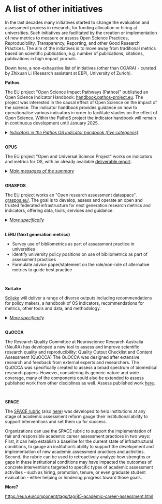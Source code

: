 # A list of other initiatives

In the last decades many initiatives started to change the evaluation and assessment process in research, for funding allocation or hiring at universities. Such initiatives are facilitated by the creation or implementation of new metrics to measure or assess Open Science Practices, Reproducibility, Transparency, Reporting, and other Good Research Practices. The aim of the initiatives is to move away from traditional metrics based on scientific publication, e.g. number of publications, citations, publications in high impact journals. 

Down here, a non-exhaustive list of initiatives (other than COARA) - curated by Zhixuan Li (Research assistant at EBPI, University of Zurich).

**Pathos**

The EU project "Open Science Impact Pathways (Pathos)" published an Open Science Indicator Handbook: [handbook.pathos-project.eu](https://handbook.pathos-project.eu/).
The project was interested in the causal effect of Open Science on the impact of the science. The indicator handbook provides guidance on how to operationalise various indicators in order to facilitate studies on the effect of Open Science. Within the PathoS project the indicator handbook will remain in continuous development until January 2025.
 
<details>
<summary> <i><u>Indicators in the Pathos OS indicator handbook (five categories)</u></i> </summary>

1. Open science:
 
   - APC Costs
   - Availability of data repositories
   - Availability of preprint repositories
   - Availability of publication repositories
   - Citizen Science Indicators
   - Deposition of Open Metadata
   - Evaluation of Open Science in research assessment
   - Distribution of Open Access journal models
   - Prevalence of Open Access publishing
   - Open Science training facilities
   - Prevalence of national Open Science policies
   - Prevalence of open/FAIR data practices
   - Prevalence of Open Method practices
   - Prevalence of Open Peer Review
   - Prevalence of Open Science funding policies
   - Prevalence of Open Science support
   - Prevalence of preprinting
   - Prevalence of replication studies
   - Transformative publishing agreements
   
2. Academic Impact:
 
   - Academic readership
   - Citation impact
   - Collaboration intensity
   - Diversity
   - Industry collaboration
   - Interdisciplinarity
   - Novelty
   - Societal collaboration
   - Topic trends
   - Use of code in research
   - Use of data in research
   - Use of methods in research
   - Use of patents in research
   
3. Societal Impact:
 
   - Uptake in citizen science
   - Uptake in education
   - Science literacy
   - Uptake by policy makers
   - Uptake in the legal sector
   - Uptake in the public debate
   - Uptake in medical practice
   - Uptake by patient groups
   - Uptake by civil society
   - Uptake by the general public
   - Uptake by artistic sector
   - Effect on democracy
   - Effect on ethnic inequality
   - Effect on gender inequality
   - Effect on SDGs
   
4. Economic Impact:
 
   - Science-industry collaboration
   - Innovation output
   - Uptake of research result by industry
   - Socially relevant products and processes
   - Economic growth of companies
   - Labour market impacts
   - Cost savings
   
5. Reproducibility:
 
   - Consistency in reported numbers
   - Impact of Open Code in research
   - Impact of Open Data in research
   - Inclusion in systematic reviews or meta-analyses
   - Level of replication
   - Polarity of publications
   - Reuse of code in research
   - Reuse of data in research
 
</details>

<br>

**OPUS**

The EU project "Open and Universal Science Project" works on indicators and metrics for OS, with an already available [deliverable report](https://opusproject.eu/wp-content/uploads/2023/09/OPUS_D3.1_IndicatorsMetrics_FINAL_PUBLIC.pdf).
<details><summary> <i><u>Main messages of the summary</u></i> </summary>
- The report proposes a first draft of a researcher assessment framework (RAF) to assess researchers in an academic context.
 - This first draft of the RAF will be further developed in iterations, including testing and feedback from the pilots, targeted feedback from key stakeholders, and an open consultation with the wider research community.
 - The RAF consists of 4 main categories for research, education, leadership, and valorisation activities, which are further subdivided into relevant subcategories consisting of specific sets of indicators and metrics. The RAF furthermore consists of 2 main dimensions for generic and Open Science activities, whereby the indicators remain the same for both categories, but the metrics are either generic or specifically focused on Open Science.
 - The report begins with the guiding principles behind the RAF and describes the overall structure and implementation of the RAF at RPOs and RFOs in Section 2. 
 - The report next presents the generic RAF and lists the generic indicators and metrics for researcher assessment at RPOs and RFOs in Section 3. 
 - The report then presents the Open Science RAF and lists the indicators and metrics to recognise and reward Open Science practices in researcher assessment at RPOs and RFOs in Section 4. 
 - The report lastly offers conclusions and next steps for OPUS in Section 5 and provides **the full RAF with all generic and Open Science indicators and metrics in table format in Appendix 1**.
</details>

<br>

**GRASPOS**

The EU project works an "Open research assessment dataspace", [graspos.eu/](https://graspos.eu/). The goal is to develop, assess and operate an open and trusted federated infrastructure for next generation research metrics and indicators, offering data, tools, services and guidance. 

<details>
<summary> <i><u>More specifically</u></i> </summary>

 - _Open and Federated Research Assessment Infrastructure_: GraspOS aims to address the challenges of Open-Science-aware Responsible Research Assessment (OS-aware RRA) by designing and delivering an Open and Federated Research Assessment Infrastructure (formerly known as “Federated Open Metrics Infrastructure - FOMI”). This infrastructure paves the way for the creation of an Open Research Assessment Dataspace (ORAD) by **aggregating open resources** (e.g., next-generation metrics and indicators, data, tools, services, and guidance offered by different sources) that can catalyse the implementation of policy reforms towards an OS-aware RRA framework. The value of this infrastructure will be evaluated and showcased in practice by the GraspOS piloting activities (WP5) at different levels of granularity: from  researcher (individual/group) and institutional level to organisational and country level. 
 
 - _Open Science Assessment Framework (OSAF):_ A co-developed Open Science Assessment Framework (OSAF) will document and provide options on how indicators and tools used in a particular evaluation setting align with the specific characteristics of the assessment context, such as the disciplinary and institutional context and the level at which the assessment takes place (e.g., individual researchers, research groups, research institutions, national level). It will be a key resource for advising implementation and next steps. See [diagram](https://graspos.eu/open-science-assessment-framework)
 
 - _Assessment Portfolios:_ Offering mix-and-match capabilities and guidance, GraspOS will develop different (pre-set) templates that fit various needs of R&I actors, i.e., funders, institutions, research teams, and disciplines, providing a flexible way for them to adopt openness that fits their own needs and pace. GraspOS will provide customisable Dashboard Services which will manifest the Openness profile, by automatically collecting data for the indicators, and allowing manual annotation capabilities for end users to describe strategies and achieved impacts also by capturing additional outputs (narrative CV). GraspOS will develop RRA templates that can be used as fit-for-purpose templates for collecting and structuring both quantitative and qualitative indicators and constiture 
 
 - _Assessment Registry:_ Building on DORA efforts (e.g., Project TARA) GraspOS will build the Assessment Registry. This will be a service that captures information about Open Science assessments, related protocols and indicator toolboxes in a structured format, namely the characteristics of the context, the design of the indicator toolbox, as well as lessons learned.
 
 - _Enrichment services:_ GraspOS will build upon existing technologies provided by its partners to deliver EOSC-native tools and services and deliver metrics taking into consideration the requirements of the pilots and recommendations from the “Open Science Policy Platform Recommendations' the “Indicator Frameworks for Fostering Open Knowledge Practices in Science and Scholarship” and the RDA Interest Group on “Open Science Graphs for FAIR Data” .
 
 - _Monitoring Services:_ GraspOS will offer a set of practical instruments that support monitoring the usage, uptake, quality, and impact of research outputs, researchers, research infrastructures, and OS practices, affecting the way relevant actors (individual researchers, group of researchers, institutions, infrastructures) can be assessed according to OS-aware RRA approaches.
 
 - _Training Material:_ (aimed at educating stakeholders on the use of indicators, tools, services and infrastructure to further assist their use in the context of implementing Open Science-aware Responsible Research Aassessment approaches.) A training course on the Open Science Assessment Framework will be co-developed with the technology and infrastructure providers and hosted on the platform www.openplato.eu, a complete learning platform offered by OpenAIRE for organising all the activities, as well as on other similar platforms that may be available (e.g. via EOSC). Additional training events will focus on the topics of the Open Metrics Infrastructure. 
 
</details>

<br>

**LERU (Next generation metrics)**

 - Survey use of bibliometrics as part of assessment practice in universities
 - Identify university policy positions on use of bibliometrics as part of assessment practices
 - Formulate advice paper/statement on the role/non-role of alternative metrics to guide best practice


<br>

**SciLake**

[Scilake](https://scilake.eu/) will deliver a range of diverse outputs including recommendations for policy makers, a handbook of OS indicators, recommendations for metrics, other tools and data, and methodology.

<details>
<summary> <i><u>More specifically</u></i> </summary>
 - _Recommendations for policy makers: _ Recommendations for policy makers and implementors of Open Science on how and where to intervene: actions for efficient implementation and improvement based on set objectives. 
 
 - _Handbook of Open Science Impact Indicators:_ A Handbook of Open Science Impact Indicators mapped to the three impact areas, accompanied by a set of methods and proposed data/data sources. 
 
 - _Recommendations for metrics:_ Recommendations on how to develop/improve the underlying metrics infrastructure. 
 
 - _Tools & data:_ A set of tools and data that measure Open Science impact indicators (code, data, toolkits). 
 - _Methodology:_ 
    - TIER I: Offer a comprehensive, open, transparent, and customisable scientific data-lake-as-a-service, empowering and facilitating the creation, interlinking, and maintenance of SKGs both across and within different scientific disciplines.
    - TIER II: Build and offer a set of customisable, AI-assisted services that facilitate the navigation of scholarly content following a scientific merit-driven approach, focusing on two merit aspects which are crucial for the research community at large: impact and reproducibility.

</details>

<br>

**QuOCCA**

The Research Quality Committee at Neuroscience Research Australia (NeuRA) has developed a new tool to assess and improve scientific research quality and reproducibility: Quality Output Checklist and Content Assessment (QuOCCA) The QuOCCA was designed after extensive research and feedback from external experts and researchers. The QuOCCA was specifically created to assess a broad spectrum of biomedical research papers. However, considering its generic nature and wide coverage, many of the components could also be extended to assess published work from other disciplines as well. Assess published work [here](https://neura.edu.au/about/research-quality).

<br> 

**SPACE**


The [SPACE rubric](https://sfdora.org/resource/space-to-evolve-academic-assessment-a-rubric-for-analyzing-institutional-conditions-and-progress-indicators/) (also [here](https://sfdora.org/resource-library/?_resource_type=tools&_dora_produced=1)) was developed to help institutions at any stage of academic assessment reform gauge their institutional ability to support interventions and set them up for success.

Organizations can use the SPACE rubric to support the implementation of fair and responsible academic career assessment practices in two ways: First, it can help establish a baseline for the current state of infrastructural conditions, to gauge an institution’s ability to support the development and implementation of new academic assessment practices and activities. Second, the rubric can be used to retroactively analyze how strengths or gaps in these institutional conditions may have impacted the outcomes of concrete interventions targeted to specific types of academic assessment activities - such as hiring, promotion, tenure, or even graduate student evaluation - either helping or hindering progress toward those goals.


**More?**

https://eua.eu/component/tags/tag/85-academic-career-assessment.html





